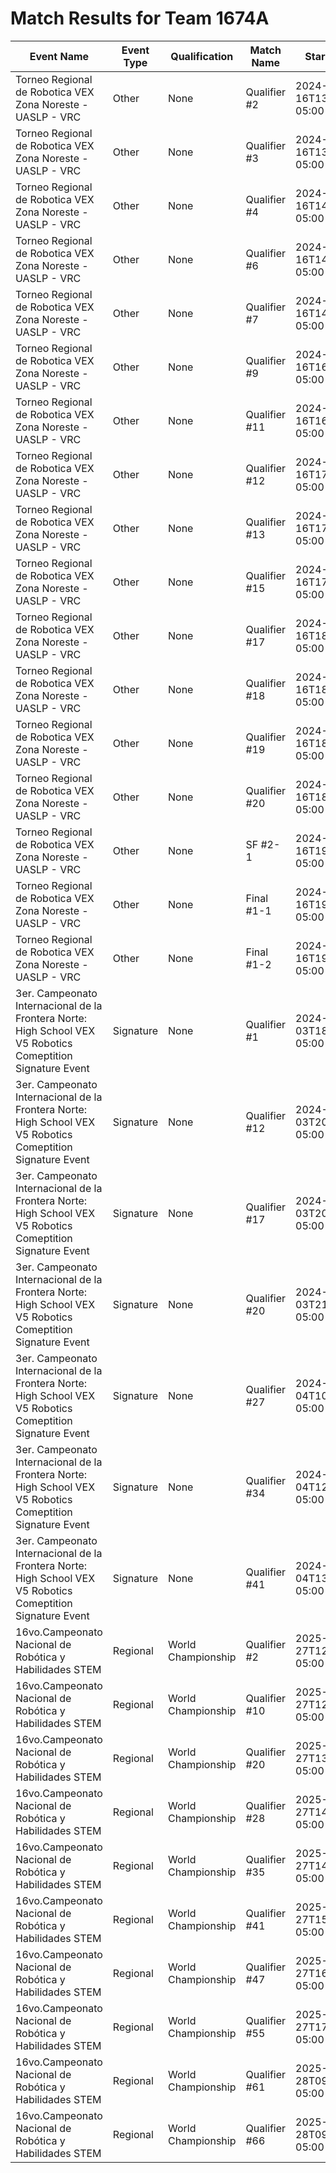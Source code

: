 # Match Results for Team 1674A

| Event Name | Event Type | Qualification | Match Name | Start Time | Team Score | Opponent Score | Winning Margin | Normalised Winning Margin | Verdict | Team Alliance | Winning Alliance | Red Team 1 | Red Team 2 | Blue Team 1 | Blue Team 2 |
|------------|------------|---------------|------------|------------|------------|-----------------|----------------|---------------------------|---------|---------------|------------------|------------|------------|-------------|-------------|
| Torneo Regional de Robotica VEX Zona Noreste - UASLP - VRC | Other | None | Qualifier #2 | 2024-11-16T13:44:24-05:00 | 3 | 10 | -7 | -0.5384615384615384 | L | red | blue | 1674A | 59162A | 6109C | 8630A |
| Torneo Regional de Robotica VEX Zona Noreste - UASLP - VRC | Other | None | Qualifier #3 | 2024-11-16T13:52:20-05:00 | 7 | 3 | 4 | 0.4 | W | blue | blue | 8630B | 59162A | 1674A | 8047F |
| Torneo Regional de Robotica VEX Zona Noreste - UASLP - VRC | Other | None | Qualifier #4 | 2024-11-16T14:07:12-05:00 | 10 | 13 | -3 | -0.13043478260869565 | L | blue | red | 8630A | 6109C | 59162A | 1674A |
| Torneo Regional de Robotica VEX Zona Noreste - UASLP - VRC | Other | None | Qualifier #6 | 2024-11-16T14:40:09-05:00 | 5 | 25 | -20 | -0.6666666666666666 | L | red | blue | 1674A | 8630A | 8630B | 8047F |
| Torneo Regional de Robotica VEX Zona Noreste - UASLP - VRC | Other | None | Qualifier #7 | 2024-11-16T14:53:25-05:00 | 14 | 12 | 2 | 0.07692307692307693 | W | blue | blue | 6109C | 59162A | 1674A | 8047F |
| Torneo Regional de Robotica VEX Zona Noreste - UASLP - VRC | Other | None | Qualifier #9 | 2024-11-16T16:36:31-05:00 | 23 | 3 | 20 | 0.7692307692307693 | W | red | red | 8047F | 1674A | 8630A | 8630B |
| Torneo Regional de Robotica VEX Zona Noreste - UASLP - VRC | Other | None | Qualifier #11 | 2024-11-16T16:59:21-05:00 | 29 | 13 | 16 | 0.38095238095238093 | W | red | red | 1674A | 8047F | 6109C | 8630B |
| Torneo Regional de Robotica VEX Zona Noreste - UASLP - VRC | Other | None | Qualifier #12 | 2024-11-16T17:08:21-05:00 | 21 | 12 | 9 | 0.2727272727272727 | W | blue | blue | 8630A | 59162A | 1674A | 8047F |
| Torneo Regional de Robotica VEX Zona Noreste - UASLP - VRC | Other | None | Qualifier #13 | 2024-11-16T17:17:48-05:00 | 4 | 36 | -32 | -0.8 | L | red | blue | 8630B | 1674A | 6109C | 8047F |
| Torneo Regional de Robotica VEX Zona Noreste - UASLP - VRC | Other | None | Qualifier #15 | 2024-11-16T17:41:23-05:00 | 10 | 3 | 7 | 0.5384615384615384 | W | blue | blue | 8630B | 8630A | 1674A | 59162A |
| Torneo Regional de Robotica VEX Zona Noreste - UASLP - VRC | Other | None | Qualifier #17 | 2024-11-16T18:11:37-05:00 | 16 | 0 | 16 | 1.0 | W | red | red | 1674A | 6109C | 8630A | 8630B |
| Torneo Regional de Robotica VEX Zona Noreste - UASLP - VRC | Other | None | Qualifier #18 | 2024-11-16T18:22:48-05:00 | 22 | 7 | 15 | 0.5172413793103449 | W | red | red | 8047F | 1674A | 8630A | 59162A |
| Torneo Regional de Robotica VEX Zona Noreste - UASLP - VRC | Other | None | Qualifier #19 | 2024-11-16T18:32:50-05:00 | 18 | 6 | 12 | 0.5 | W | blue | blue | 8630B | 59162A | 1674A | 6109C |
| Torneo Regional de Robotica VEX Zona Noreste - UASLP - VRC | Other | None | Qualifier #20 | 2024-11-16T18:42:04-05:00 | 4 | 20 | -16 | -0.6666666666666666 | L | blue | red | 8047F | 8630A | 1674A | 6109C |
| Torneo Regional de Robotica VEX Zona Noreste - UASLP - VRC | Other | None | SF #2-1 | 2024-11-16T19:12:21-05:00 | 9 | 6 | 3 | 0.2 | W | red | red | 1674A | 59162A | 8630A | 8630B |
| Torneo Regional de Robotica VEX Zona Noreste - UASLP - VRC | Other | None | Final #1-1 | 2024-11-16T19:24:36-05:00 | 6 | 35 | -29 | -0.7073170731707317 | L | blue | red | 8047F | 6109C | 1674A | 59162A |
| Torneo Regional de Robotica VEX Zona Noreste - UASLP - VRC | Other | None | Final #1-2 | 2024-11-16T19:37:29-05:00 | 6 | 27 | -21 | -0.6363636363636364 | L | blue | red | 8047F | 6109C | 1674A | 59162A |
| 3er. Campeonato Internacional de la Frontera Norte: High School VEX V5 Robotics Comeptition Signature Event | Signature | None | Qualifier #1 | 2024-12-03T18:39:17-05:00 | 18 | 21 | -3 | -0.07692307692307693 | L | red | blue | 99153A | 1674A | 9727B | 97673W |
| 3er. Campeonato Internacional de la Frontera Norte: High School VEX V5 Robotics Comeptition Signature Event | Signature | None | Qualifier #12 | 2024-12-03T20:04:19-05:00 | 6 | 13 | -7 | -0.3684210526315789 | L | blue | red | 81422C | 34857A | 1674A | 65286A |
| 3er. Campeonato Internacional de la Frontera Norte: High School VEX V5 Robotics Comeptition Signature Event | Signature | None | Qualifier #17 | 2024-12-03T20:58:05-05:00 | 10 | 12 | -2 | -0.09090909090909091 | L | red | blue | 1674A | 81422A | 57709A | 1860B |
| 3er. Campeonato Internacional de la Frontera Norte: High School VEX V5 Robotics Comeptition Signature Event | Signature | None | Qualifier #20 | 2024-12-03T21:28:01-05:00 | 0 | 29 | -29 | -1.0 | L | blue | red | 57709J | 2144A | 1674A | 57709C |
| 3er. Campeonato Internacional de la Frontera Norte: High School VEX V5 Robotics Comeptition Signature Event | Signature | None | Qualifier #27 | 2024-12-04T10:59:37-05:00 | 9 | 22 | -13 | -0.41935483870967744 | L | blue | red | 99153Z | 97673Y | 9727B | 1674A |
| 3er. Campeonato Internacional de la Frontera Norte: High School VEX V5 Robotics Comeptition Signature Event | Signature | None | Qualifier #34 | 2024-12-04T12:35:49-05:00 | 7 | 24 | -17 | -0.5483870967741935 | L | red | blue | 1674A | 57709C | 99153U | 8047F |
| 3er. Campeonato Internacional de la Frontera Norte: High School VEX V5 Robotics Comeptition Signature Event | Signature | None | Qualifier #41 | 2024-12-04T13:48:57-05:00 | 7 | 10 | -3 | -0.17647058823529413 | L | red | blue | 1674A | 99153Z | 57709G | 13118A |
| 16vo.Campeonato Nacional de Robótica y Habilidades STEM | Regional | World Championship | Qualifier #2 | 2025-02-27T12:07:59-05:00 | 13 | 20 | -7 | -0.21212121212121213 | L | red | blue | 1674A | 13658J | 17612M | 12338A |
| 16vo.Campeonato Nacional de Robótica y Habilidades STEM | Regional | World Championship | Qualifier #10 | 2025-02-27T12:43:03-05:00 | 22 | 0 | 22 | 1.0 | W | blue | blue | 32861A | 12338A | 99153X | 1674A |
| 16vo.Campeonato Nacional de Robótica y Habilidades STEM | Regional | World Championship | Qualifier #20 | 2025-02-27T13:22:32-05:00 | 12 | 0 | 12 | 1.0 | W | red | red | 32861B | 1674A | 77353A | 77353N |
| 16vo.Campeonato Nacional de Robótica y Habilidades STEM | Regional | World Championship | Qualifier #28 | 2025-02-27T14:03:15-05:00 | 15 | 17 | -2 | -0.0625 | L | blue | red | 8047F | 84271A | 77353A | 1674A |
| 16vo.Campeonato Nacional de Robótica y Habilidades STEM | Regional | World Championship | Qualifier #35 | 2025-02-27T14:24:14-05:00 | 15 | 34 | -19 | -0.3877551020408163 | L | red | blue | 3774M | 1674A | 60924A | 3774Z |
| 16vo.Campeonato Nacional de Robótica y Habilidades STEM | Regional | World Championship | Qualifier #41 | 2025-02-27T15:03:22-05:00 | 12 | 36 | -24 | -0.5 | L | blue | red | 97673Z | 13658J | 77353N | 1674A |
| 16vo.Campeonato Nacional de Robótica y Habilidades STEM | Regional | World Championship | Qualifier #47 | 2025-02-27T16:27:31-05:00 | 3 | 29 | -26 | -0.8125 | L | red | blue | 9727A | 1674A | 97673X | 6109C |
| 16vo.Campeonato Nacional de Robótica y Habilidades STEM | Regional | World Championship | Qualifier #55 | 2025-02-27T17:08:37-05:00 | 9 | 28 | -19 | -0.5135135135135135 | L | blue | red | 36298A | 3774M | 1674A | 9727B |
| 16vo.Campeonato Nacional de Robótica y Habilidades STEM | Regional | World Championship | Qualifier #61 | 2025-02-28T09:11:14-05:00 | 16 | 10 | 6 | 0.23076923076923078 | W | red | red | 99153A | 1674A | 79119A | 8630B |
| 16vo.Campeonato Nacional de Robótica y Habilidades STEM | Regional | World Championship | Qualifier #66 | 2025-02-28T09:28:33-05:00 | 13 | 27 | -14 | -0.35 | L | blue | red | 40349J | 34857B | 1674A | 59162A |
